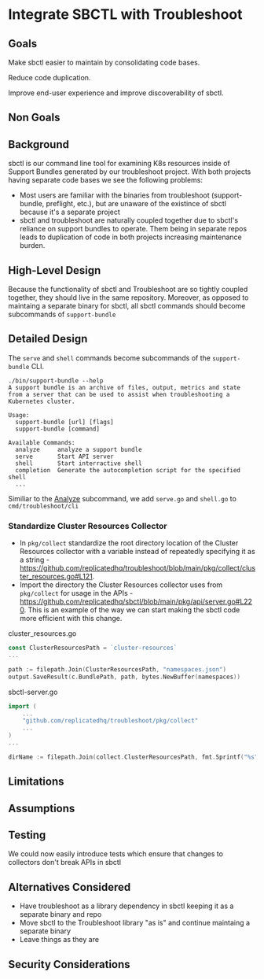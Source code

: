 # Integrate SBCTL with Troubleshoot

## Goals

Make sbctl easier to maintain by consolidating code bases.

Reduce code duplication.

Improve end-user experience and improve discoverability of sbctl.

## Non Goals

## Background
sbctl is our command line tool for examining K8s resources inside of Support Bundles generated by our troubleshoot project. With both projects having separate code bases we see the following problems:

* Most users are familiar with the binaries from troubleshoot (support-bundle, preflight, etc.), but are unaware of the existince of sbctl because it's a separate project
* sbctl and troubleshoot are naturally coupled together due to sbctl's reliance on support bundles to operate. Them being in separate repos leads to duplication of code in both projects increasing maintenance burden.

## High-Level Design
Because the functionality of sbctl and Troubleshoot are so tightly coupled together, they should live in the same repository. Moreover, as opposed to maintaing a separate binary for sbctl, all sbctl commands should become subcommands of `support-bundle`

## Detailed Design
The `serve` and `shell` commands become subcommands of the `support-bundle` CLI.

```
./bin/support-bundle --help
A support bundle is an archive of files, output, metrics and state
from a server that can be used to assist when troubleshooting a Kubernetes cluster.

Usage:
  support-bundle [url] [flags]
  support-bundle [command]

Available Commands:
  analyze     analyze a support bundle
  serve       Start API server
  shell       Start interractive shell
  completion  Generate the autocompletion script for the specified shell
  ...
```

Similiar to the [Analyze](https://github.com/replicatedhq/troubleshoot/blob/main/cmd/troubleshoot/cli/analyze.go) subcommand, we add `serve.go` and `shell.go` to `cmd/troubleshoot/cli`

### Standardize Cluster Resources Collector
* In `pkg/collect` standardize the root directory location of the Cluster Resources collector with a variable instead of repeatedly specifying it as a string - https://github.com/replicatedhq/troubleshoot/blob/main/pkg/collect/cluster_resources.go#L121.
* Import the directory the Cluster Resources collector uses from `pkg/collect` for usage in the APIs - https://github.com/replicatedhq/sbctl/blob/main/pkg/api/server.go#L220. This is an example of the way we can start making the sbctl code more efficient with this change.

cluster_resources.go
```go
const ClusterResourcesPath = `cluster-resources`
...

path := filepath.Join(ClusterResourcesPath, "namespaces.json")
output.SaveResult(c.BundlePath, path, bytes.NewBuffer(namespaces))
```

sbctl-server.go
```go
import (
    ...
    "github.com/replicatedhq/troubleshoot/pkg/collect"
    ...
)
...

dirName := filepath.Join(collect.ClusterResourcesPath, fmt.Sprintf("%s", resource))
```

## Limitations

## Assumptions

## Testing
We could now easily introduce tests which ensure that changes to collectors don't break APIs in sbctl

## Alternatives Considered
* Have troubleshoot as a library dependency in sbctl keeping it as a separate binary and repo
* Move sbctl to the Troubleshoot library "as is" and continue maintaing a separate binary
* Leave things as they are

## Security Considerations
